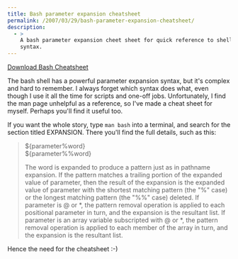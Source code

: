 ```yaml
---
title: Bash parameter expansion cheatsheet
permalink: /2007/03/29/bash-parameter-expansion-cheatsheet/
description:
  - >
    A bash parameter expansion cheet sheet for quick reference to shell parameter
    syntax.
---
```

<p class="download">
  <a href="/articles/bash-parameter-expansion-cheatsheet.pdf">Download Bash Cheatsheet</a>
</p>

The bash shell has a powerful parameter expansion syntax, but it's complex and hard to remember. I always forget which syntax does what, even though I use it all the time for scripts and one-off jobs. Unfortunately, I find the man page unhelpful as a reference, so I've made a cheat sheet for myself. Perhaps you'll find it useful too.

If you want the whole story, type `man bash` into a terminal, and search for the section titled EXPANSION. There you'll find the full details, such as this:

> ${parameter%word}  
> ${parameter%%word}
> 
> The word is expanded to produce a pattern just as in pathname expansion. If the pattern matches a trailing portion of the expanded value of parameter, then the result of the expansion is the expanded value of parameter with the shortest matching pattern (the "%" case) or the longest matching pattern (the "%%" case) deleted. If parameter is @ or \*, the pattern removal operation is applied to each positional parameter in turn, and the expansion is the resultant list. If parameter is an array variable subscripted with @ or \*, the pattern removal operation is applied to each member of the array in turn, and the expansion is the resultant list.

Hence the need for the cheatsheet :-)
